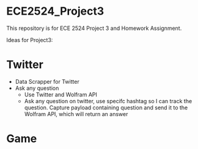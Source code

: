 # ECE2524_Project3
This repository is for ECE 2524 Project 3 and Homework Assignment.

Ideas for Project3:

# Twitter
- Data Scrapper for Twitter
- Ask any question
  - Use Twitter and Wolfram API
  - Ask any question on twitter, use specifc hashtag so I can track the question. Capture payload containing question and send it to the 
    Wolfram API, which will return an answer

# Game
